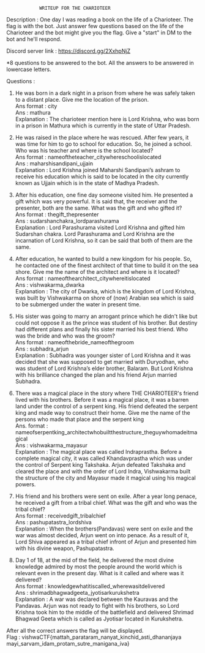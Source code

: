 			    WRITEUP FOR THE CHARIOTEER 

Description : One day I was reading a book on the life of a Charioteer. 
The flag is with the bot. 
Just answer few questions based on the life of the Charioteer and the bot might give you the flag.
Give a "start" in DM to the bot and he'll respond.

Discord server link : https://discord.gg/2XxhpNjZ

*8 questions to be answered to the bot. All the answers to be answered in lowercase letters.

Questions : 
1) He was born in a dark night in a prison from where he was safely taken to a distant place. Give me the location of the prison.  
Ans format : city  
Ans : mathura  
Explanation : The charioteer mention here is Lord Krishna, who was born in a prison in Mathura which is currently in the state of Uttar Pradesh.

2) He was raised in the place where he was rescued. After few years, it was time for him to go to school for education. So, he joined a school. Who was his teacher and where is the school located?  
Ans format : nameoftheteacher_citywhereschoolislocated  
Ans : maharshisandipani_ujjain  
Explanation : Lord Krishna joined Maharshi Sandipani’s ashram to receive his education which is said to be located in the city currently known as Ujjain which is in the state of Madhya Pradesh.  

3) After his education, one fine day someone visited him. He presented a gift which was very powerful. It is said that, the receiver and the presenter, both are the same. What was the gift and who gifted it?  
Ans format : thegift_thepresenter  
Ans : sudarshanchakra_lordparashurama  
Explanation : Lord Parashurama visited Lord Krishna and gifted him Sudarshan chakra. Lord Parashurama and Lord Krishna are the incarnation of Lord Krishna, so it can be said that both of them are the same.  

4) After education, he wanted to build a new kingdom for his people. So, he contacted one of the finest architect of that time to build it on the sea shore. Give me the name of the architect and where is it located?  
Ans format : nameofthearchitect_citywhereitislocated  
Ans : vishwakarma_dwarka  
Explanation : The city of Dwarka, which is the kingdom of Lord Krishna, was built by Vishwakarma on shore of (now) Arabian sea which is said to be  submerged under the water in present time.  

5) His sister was going to marry an arrogant prince which he didn't like but could not oppose it as the prince was student of his brother. But destiny had different plans and finally his sister married his best friend. Who was the bride and who was the groom?  
Ans format : nameofthebride_nameofthegroom  
Ans : subhadra_arjun  
Explanation : Subhadra was younger sister of Lord Krishna and it was decided that she was supposed to get married with Duryodhan, who was student of Lord Krishna’s elder brother, Balaram. But Lord Krishna with his brilliance changed the plan and his friend Arjun married Subhadra.  


6) There was a magical place in the story where THE CHARIOTEER's friend lived with his brothers. Before it was a magical place, it was a barren land under the control of a serpent king. His friend defeated the serpent king and made way to construct their home. Give me the name of the persons who made that place and the serpent king  
Ans. format : nameofserpentking_architectwhobuiltthestructure_theguywhomadeitmagical  
Ans : vishwakarma_mayasur  
Explanation : The magical place was called Indraprastha. Before a complete magical city, it was called Khandavprastha which was under the control of Serpent king Takshaka. Arjun defeated Takshaka and cleared the place and with the order of Lord Indra, Vishwakarma built the structure of the city and Mayasur made it magical using his magical powers.  


7) His friend and his brothers were sent on exile. After a year long penace, he received a gift from a tribal chief. What was the gift and who was the tribal chief?   
Ans format : receivedgift_tribalchief  
Ans : pashupatastra_lordshiva  
Explanation : When the brothers(Pandavas) were sent on exile and the war was almost decided, Arjun went on into penace. As a result of it, Lord Shiva appeared as a tribal chief infront of Arjun and presented him with his divine weapon, Pashupatastra.  

8) Day 1 of 18, at the mid of the field, he delivered the most divine knowledge admired by most the people around the world which is relevant even in the present day. What is it called and where was it delivered?  
Ans format : knowledgewhatitiscalled_wherewasitdelivered  
Ans : shrimadbhagwadgeeta_jyotisarkurukshetra  
Explanation : A war was declared between the Kauravas and the Pandavas. Arjun was not ready to fight with his brothers, so Lord Krishna took him to the middle of the battlefield and delivered Shrimad Bhagwad Geeta which is called as Jyotisar located in Kurukshetra.  

After all the correct answers the flag will be displayed.  
Flag : vishwaCTF{mattah_parataram_nanyat_kinchid_asti_dhananjaya mayi_sarvam_idam_protam_sutre_manigana_iva}  
